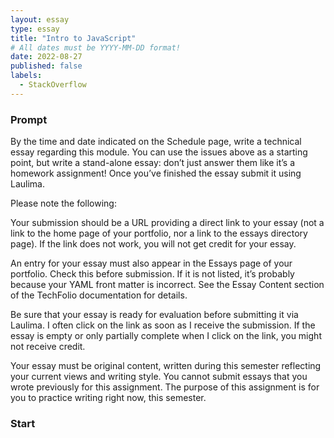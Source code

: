 ```yaml
---
layout: essay
type: essay
title: "Intro to JavaScript"
# All dates must be YYYY-MM-DD format!
date: 2022-08-27
published: false
labels:
  - StackOverflow
---
```


### Prompt
By the time and date indicated on the Schedule page, write a technical essay regarding this module. You can use the issues above as a starting point, but write a stand-alone essay: don’t just answer them like it’s a homework assignment! Once you’ve finished the essay submit it using Laulima.

Please note the following:

Your submission should be a URL providing a direct link to your essay (not a link to the home page of your portfolio, nor a link to the essays directory page). If the link does not work, you will not get credit for your essay.

An entry for your essay must also appear in the Essays page of your portfolio. Check this before submission. If it is not listed, it’s probably because your YAML front matter is incorrect. See the Essay Content section of the TechFolio documentation for details.

Be sure that your essay is ready for evaluation before submitting it via Laulima. I often click on the link as soon as I receive the submission. If the essay is empty or only partially complete when I click on the link, you might not receive credit.

Your essay must be original content, written during this semester reflecting your current views and writing style. You cannot submit essays that you wrote previously for this assignment. The purpose of this assignment is for you to practice writing right now, this semester.

### Start